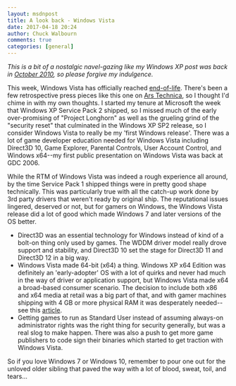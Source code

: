 ```yaml
---
layout: msdnpost
title: A look back - Windows Vista
date: 2017-04-18 20:24
author: Chuck Walbourn
comments: true
categories: [general]
---
```

<em>This is a bit of a nostalgic navel-gazing like my Windows XP post was back in <a href="https://walbourn.github.io/goodbye-to-an-old-friend/">October 2010</a>, so please forgive my indulgence.</em>
<!--more-->

This week, Windows Vista has officially reached <a href="https://support.microsoft.com/en-us/help/22882/windows-vista-end-of-support">end-of-life</a>. There's been a few retrospective press pieces like this one on <a href="https://arstechnica.com/information-technology/2017/04/windows-10-gets-major-update-as-windows-vista-reaches-its-end-of-life/">Ars Technica</a>, so I thought I'd chime in with my own thoughts. I started my tenure at Microsoft the week that Windows XP Service Pack 2 shipped, so I missed much of the early over-promising of "Project Longhorn" as well as the grueling grind of the "security reset" that culminated in the Windows XP SP2 release, so I consider Windows Vista to really be my 'first Windows release'. There was a lot of game developer education needed for Windows Vista including Direct3D 10, Game Explorer, Parental Controls, User Account Control, and Windows x64--my first public presentation on Windows Vista was back at GDC 2006.

While the RTM of Windows Vista was indeed a rough experience all around, by the time Service Pack 1 shipped things were in pretty good shape technically. This was particularly true with all the catch-up work done by 3rd party drivers that weren't ready by original ship. The reputational issues lingered, deserved or not, but for gamers on Windows, the Windows Vista release did a lot of good which made Windows 7 and later versions of the OS better.

<ul>
 	<li>Direct3D was an essential technology for Windows instead of kind of a bolt-on thing only used by games. The WDDM driver model really drove support and stability, and Direct3D 10 set the stage for Direct3D 11 and Direct3D 12 in a big way.</li>
 	<li>Windows Vista made 64-bit (x64) a thing. Windows XP x64 Edition was definitely an 'early-adopter' OS with a lot of quirks and never had much in the way of driver or application support, but Windows Vista made x64 a broad-based consumer scenario. The decision to include both x86 and x64 media at retail was a big part of that, and with gamer machines shipping with 4 GB or more physical RAM it was desperately needed--see this <a href="http://www.gamasutra.com/view/feature/3602/sponsored_feature_ram_vram_and_.php">article</a>.</li>
 	<li>Getting games to run as Standard User instead of assuming always-on administrator rights was the right thing for security generally, but was a real slog to make happen. There was also a push to get more game publishers to code sign their binaries which started to get traction with Windows Vista.</li>
</ul>

So if you love Windows 7 or Windows 10, remember to pour one out for the unloved older sibling that paved the way with a lot of blood, sweat, toil, and tears...
